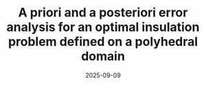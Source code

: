 ---
title: "A priori and a posteriori error analysis for an optimal insulation problem defined on a polyhedral domain"
collection: talks
type: "Talk"
permalink: /talks/2025-09-talk-9
venue: "Minisymposium ‘MS26 – Numerical Methods for Coupled Problems‘ in Geophysics at the ENUMATH 2025"
date: 2025-09-09
location: "Heidelberg, Germany"
status: "upcoming"
---  